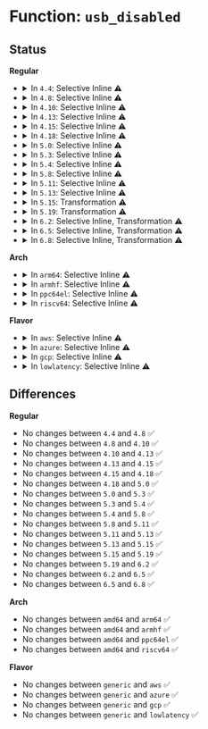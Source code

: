 # Function: <code>usb_disabled</code>

## Status
<b>Regular</b>
<ul>
<li>
<details>
<summary>In <code>4.4</code>: Selective Inline ⚠️</summary>

```c
int usb_disabled();
```

**Collision:** Unique Global

**Inline:** Selective

**Transformation:** False

**Instances:**

```
In drivers/usb/core/usb.c (ffffffff81602f00)
Location: drivers/usb/core/usb.c:62
Inline: True
Direct callers:
  - drivers/usb/core/driver.c:usb_register_device_driver
  - drivers/usb/core/driver.c:usb_register_driver
  - drivers/usb/core/hcd-pci.c:usb_hcd_pci_probe
  - drivers/usb/dwc2/hcd.c:dwc2_hcd_init
  - drivers/usb/host/ehci-platform.c:ehci_platform_probe
  - drivers/usb/host/ohci-platform.c:ohci_platform_probe
  - drivers/usb/host/xhci.c:xhci_hcd_init
```
**Symbols:**

```
ffffffff81602f00-ffffffff81602f12: usb_disabled (STB_GLOBAL)
```
</details>
</li>
<li>
<details>
<summary>In <code>4.8</code>: Selective Inline ⚠️</summary>

```c
int usb_disabled();
```

**Collision:** Unique Global

**Inline:** Selective

**Transformation:** False

**Instances:**

```
In drivers/usb/core/usb.c (ffffffff81662bc0)
Location: drivers/usb/core/usb.c:58
Inline: True
Direct callers:
  - drivers/usb/core/driver.c:usb_register_driver
  - drivers/usb/core/driver.c:usb_register_device_driver
  - drivers/usb/core/hcd-pci.c:usb_hcd_pci_probe
  - drivers/usb/dwc2/hcd.c:dwc2_hcd_init
  - drivers/usb/host/ehci-platform.c:ehci_platform_probe
  - drivers/usb/host/ohci-platform.c:ohci_platform_probe
  - drivers/usb/host/xhci.c:xhci_hcd_init
```
**Symbols:**

```
ffffffff81662bc0-ffffffff81662bd2: usb_disabled (STB_GLOBAL)
```
</details>
</li>
<li>
<details>
<summary>In <code>4.10</code>: Selective Inline ⚠️</summary>

```c
int usb_disabled();
```

**Collision:** Unique Global

**Inline:** Selective

**Transformation:** False

**Instances:**

```
In drivers/usb/core/usb.c (ffffffff816909b0)
Location: drivers/usb/core/usb.c:61
Inline: True
Direct callers:
  - drivers/usb/core/driver.c:usb_register_driver
  - drivers/usb/core/driver.c:usb_register_device_driver
  - drivers/usb/core/hcd-pci.c:usb_hcd_pci_probe
  - drivers/usb/dwc2/hcd.c:dwc2_hcd_init
  - drivers/usb/host/ehci-platform.c:ehci_platform_probe
  - drivers/usb/host/ohci-platform.c:ohci_platform_probe
  - drivers/usb/host/xhci.c:xhci_hcd_init
```
**Symbols:**

```
ffffffff816909b0-ffffffff816909c2: usb_disabled (STB_GLOBAL)
```
</details>
</li>
<li>
<details>
<summary>In <code>4.13</code>: Selective Inline ⚠️</summary>

```c
int usb_disabled();
```

**Collision:** Unique Global

**Inline:** Selective

**Transformation:** False

**Instances:**

```
In drivers/usb/core/usb.c (ffffffff816a5cb0)
Location: drivers/usb/core/usb.c:61
Inline: True
Direct callers:
  - drivers/usb/core/driver.c:usb_register_device_driver
  - drivers/usb/core/hcd-pci.c:usb_hcd_pci_probe
  - drivers/usb/dwc2/hcd.c:dwc2_hcd_init
  - drivers/usb/host/ehci-platform.c:ehci_platform_probe
  - drivers/usb/host/ohci-platform.c:ohci_platform_probe
  - drivers/usb/host/xhci.c:xhci_hcd_init
```
**Symbols:**

```
ffffffff816a5cb0-ffffffff816a5cc2: usb_disabled (STB_GLOBAL)
```
</details>
</li>
<li>
<details>
<summary>In <code>4.15</code>: Selective Inline ⚠️</summary>

```c
int usb_disabled();
```

**Collision:** Unique Global

**Inline:** Selective

**Transformation:** False

**Instances:**

```
In drivers/usb/core/usb.c (ffffffff81711080)
Location: drivers/usb/core/usb.c:61
Inline: True
Direct callers:
  - drivers/usb/core/driver.c:usb_register_device_driver
  - drivers/usb/core/hcd-pci.c:usb_hcd_pci_probe
  - drivers/usb/dwc2/hcd.c:dwc2_hcd_init
  - drivers/usb/host/ehci-platform.c:ehci_platform_probe
  - drivers/usb/host/ohci-platform.c:ohci_platform_probe
  - drivers/usb/host/xhci.c:xhci_hcd_init
```
**Symbols:**

```
ffffffff81711080-ffffffff81711092: usb_disabled (STB_GLOBAL)
```
</details>
</li>
<li>
<details>
<summary>In <code>4.18</code>: Selective Inline ⚠️</summary>

```c
int usb_disabled();
```

**Collision:** Unique Global

**Inline:** Selective

**Transformation:** False

**Instances:**

```
In drivers/usb/core/usb.c (ffffffff82907cc3)
Location: drivers/usb/core/usb.c:61
Inline: True
Inline callers:
  - drivers/usb/core/usb.c:usb_exit
  - drivers/usb/core/usb.c:usb_init
Direct callers:
  - drivers/usb/core/driver.c:usb_register_device_driver
  - drivers/usb/core/hcd-pci.c:usb_hcd_pci_probe
  - drivers/usb/dwc2/hcd.c:dwc2_hcd_init
  - drivers/usb/host/ehci-hcd.c:ehci_hcd_init
  - drivers/usb/host/ehci-pci.c:ehci_pci_init
  - drivers/usb/host/ehci-platform.c:ehci_platform_init
  - drivers/usb/host/ehci-platform.c:ehci_platform_probe
  - drivers/usb/host/ohci-hcd.c:ohci_hcd_mod_init
  - drivers/usb/host/ohci-pci.c:ohci_pci_init
  - drivers/usb/host/ohci-platform.c:ohci_platform_init
  - drivers/usb/host/ohci-platform.c:ohci_platform_probe
  - drivers/usb/host/uhci-hcd.c:uhci_hcd_init
  - drivers/usb/host/xhci.c:xhci_hcd_init
```
**Symbols:**

```
ffffffff8174fe00-ffffffff8174fe12: usb_disabled (STB_GLOBAL)
```
</details>
</li>
<li>
<details>
<summary>In <code>5.0</code>: Selective Inline ⚠️</summary>

```c
int usb_disabled();
```

**Collision:** Unique Global

**Inline:** Selective

**Transformation:** False

**Instances:**

```
In drivers/usb/core/usb.c (ffffffff82adfae7)
Location: drivers/usb/core/usb.c:61
Inline: True
Inline callers:
  - drivers/usb/core/usb.c:usb_exit
  - drivers/usb/core/usb.c:usb_init
Direct callers:
  - drivers/usb/core/driver.c:usb_register_device_driver
  - drivers/usb/core/hcd-pci.c:usb_hcd_pci_probe
  - drivers/usb/dwc2/hcd.c:dwc2_hcd_init
  - drivers/usb/host/ehci-hcd.c:ehci_hcd_init
  - drivers/usb/host/ehci-pci.c:ehci_pci_init
  - drivers/usb/host/ehci-platform.c:ehci_platform_init
  - drivers/usb/host/ehci-platform.c:ehci_platform_probe
  - drivers/usb/host/ohci-hcd.c:ohci_hcd_mod_init
  - drivers/usb/host/ohci-pci.c:ohci_pci_init
  - drivers/usb/host/ohci-platform.c:ohci_platform_init
  - drivers/usb/host/ohci-platform.c:ohci_platform_probe
  - drivers/usb/host/uhci-hcd.c:uhci_hcd_init
  - drivers/usb/host/xhci.c:xhci_hcd_init
```
**Symbols:**

```
ffffffff81774230-ffffffff81774242: usb_disabled (STB_GLOBAL)
```
</details>
</li>
<li>
<details>
<summary>In <code>5.3</code>: Selective Inline ⚠️</summary>

```c
int usb_disabled();
```

**Collision:** Unique Global

**Inline:** Selective

**Transformation:** False

**Instances:**

```
In drivers/usb/core/usb.c (ffffffff82b04b89)
Location: drivers/usb/core/usb.c:60
Inline: True
Inline callers:
  - drivers/usb/core/usb.c:usb_exit
  - drivers/usb/core/usb.c:usb_init
Direct callers:
  - drivers/usb/core/driver.c:usb_register_device_driver
  - drivers/usb/core/hcd-pci.c:usb_hcd_pci_probe
  - drivers/usb/dwc2/hcd.c:dwc2_hcd_init
  - drivers/usb/host/ehci-hcd.c:ehci_hcd_init
  - drivers/usb/host/ehci-pci.c:ehci_pci_init
  - drivers/usb/host/ehci-platform.c:ehci_platform_init
  - drivers/usb/host/ehci-platform.c:ehci_platform_probe
  - drivers/usb/host/ohci-hcd.c:ohci_hcd_mod_init
  - drivers/usb/host/ohci-pci.c:ohci_pci_init
  - drivers/usb/host/ohci-platform.c:ohci_platform_init
  - drivers/usb/host/ohci-platform.c:ohci_platform_probe
  - drivers/usb/host/uhci-hcd.c:uhci_hcd_init
  - drivers/usb/host/xhci.c:xhci_hcd_init
```
**Symbols:**

```
ffffffff817b2360-ffffffff817b2372: usb_disabled (STB_GLOBAL)
```
</details>
</li>
<li>
<details>
<summary>In <code>5.4</code>: Selective Inline ⚠️</summary>

```c
int usb_disabled();
```

**Collision:** Unique Global

**Inline:** Selective

**Transformation:** False

**Instances:**

```
In drivers/usb/core/usb.c (ffffffff82b13b01)
Location: drivers/usb/core/usb.c:60
Inline: True
Inline callers:
  - drivers/usb/core/usb.c:usb_exit
  - drivers/usb/core/usb.c:usb_init
Direct callers:
  - drivers/usb/core/driver.c:usb_register_driver
  - drivers/usb/core/driver.c:usb_register_device_driver
  - drivers/usb/core/hcd-pci.c:usb_hcd_pci_probe
  - drivers/usb/dwc2/hcd.c:dwc2_hcd_init
  - drivers/usb/host/ehci-hcd.c:ehci_hcd_init
  - drivers/usb/host/ehci-pci.c:ehci_pci_init
  - drivers/usb/host/ehci-platform.c:ehci_platform_init
  - drivers/usb/host/ehci-platform.c:ehci_platform_probe
  - drivers/usb/host/ohci-hcd.c:ohci_hcd_mod_init
  - drivers/usb/host/ohci-pci.c:ohci_pci_init
  - drivers/usb/host/ohci-platform.c:ohci_platform_init
  - drivers/usb/host/ohci-platform.c:ohci_platform_probe
  - drivers/usb/host/uhci-hcd.c:uhci_hcd_init
  - drivers/usb/host/xhci.c:xhci_hcd_init
```
**Symbols:**

```
ffffffff817e2a90-ffffffff817e2aa2: usb_disabled (STB_GLOBAL)
```
</details>
</li>
<li>
<details>
<summary>In <code>5.8</code>: Selective Inline ⚠️</summary>

```c
int usb_disabled();
```

**Collision:** Unique Global

**Inline:** Selective

**Transformation:** False

**Instances:**

```
In drivers/usb/core/usb.c (ffffffff82f255b2)
Location: drivers/usb/core/usb.c:60
Inline: True
Inline callers:
  - drivers/usb/core/usb.c:usb_exit
  - drivers/usb/core/usb.c:usb_init
Direct callers:
  - drivers/usb/core/driver.c:usb_register_driver
  - drivers/usb/core/driver.c:usb_register_device_driver
  - drivers/usb/core/hcd-pci.c:usb_hcd_pci_probe
  - drivers/usb/dwc2/hcd.c:dwc2_hcd_init
  - drivers/usb/host/ehci-hcd.c:ehci_hcd_init
  - drivers/usb/host/ehci-pci.c:ehci_pci_init
  - drivers/usb/host/ehci-platform.c:ehci_platform_init
  - drivers/usb/host/ehci-platform.c:ehci_platform_probe
  - drivers/usb/host/ohci-hcd.c:ohci_hcd_mod_init
  - drivers/usb/host/ohci-pci.c:ohci_pci_init
  - drivers/usb/host/ohci-platform.c:ohci_platform_init
  - drivers/usb/host/ohci-platform.c:ohci_platform_probe
  - drivers/usb/host/uhci-hcd.c:uhci_hcd_init
  - drivers/usb/host/xhci.c:xhci_hcd_init
```
**Symbols:**

```
ffffffff818b15e0-ffffffff818b15f2: usb_disabled (STB_GLOBAL)
```
</details>
</li>
<li>
<details>
<summary>In <code>5.11</code>: Selective Inline ⚠️</summary>

```c
int usb_disabled();
```

**Collision:** Unique Global

**Inline:** Selective

**Transformation:** False

**Instances:**

```
In drivers/usb/core/usb.c (ffffffff8321db1f)
Location: drivers/usb/core/usb.c:58
Inline: True
Inline callers:
  - drivers/usb/core/usb.c:usb_exit
  - drivers/usb/core/usb.c:usb_init
Direct callers:
  - drivers/usb/core/driver.c:usb_register_driver
  - drivers/usb/core/driver.c:usb_register_device_driver
  - drivers/usb/core/hcd-pci.c:usb_hcd_pci_probe
  - drivers/usb/dwc2/hcd.c:dwc2_hcd_init
  - drivers/usb/host/ehci-hcd.c:ehci_hcd_init
  - drivers/usb/host/ehci-pci.c:ehci_pci_init
  - drivers/usb/host/ehci-platform.c:ehci_platform_init
  - drivers/usb/host/ehci-platform.c:ehci_platform_probe
  - drivers/usb/host/ohci-hcd.c:ohci_hcd_mod_init
  - drivers/usb/host/ohci-pci.c:ohci_pci_init
  - drivers/usb/host/ohci-platform.c:ohci_platform_init
  - drivers/usb/host/ohci-platform.c:ohci_platform_probe
  - drivers/usb/host/uhci-hcd.c:uhci_hcd_init
  - drivers/usb/host/xhci.c:xhci_hcd_init
```
**Symbols:**

```
ffffffff818bff90-ffffffff818bffa2: usb_disabled (STB_GLOBAL)
```
</details>
</li>
<li>
<details>
<summary>In <code>5.13</code>: Selective Inline ⚠️</summary>

```c
int usb_disabled();
```

**Collision:** Unique Global

**Inline:** Selective

**Transformation:** False

**Instances:**

```
In drivers/usb/core/usb.c (ffffffff83451b03)
Location: drivers/usb/core/usb.c:58
Inline: True
Inline callers:
  - drivers/usb/core/usb.c:usb_exit
  - drivers/usb/core/usb.c:usb_init
Direct callers:
  - drivers/usb/core/driver.c:usb_register_driver
  - drivers/usb/core/driver.c:usb_register_device_driver
  - drivers/usb/core/hcd-pci.c:usb_hcd_pci_probe
  - drivers/usb/dwc2/hcd.c:dwc2_hcd_init
  - drivers/usb/host/ehci-hcd.c:ehci_hcd_init
  - drivers/usb/host/ehci-pci.c:ehci_pci_init
  - drivers/usb/host/ehci-platform.c:ehci_platform_init
  - drivers/usb/host/ehci-platform.c:ehci_platform_probe
  - drivers/usb/host/ohci-hcd.c:ohci_hcd_mod_init
  - drivers/usb/host/ohci-pci.c:ohci_pci_init
  - drivers/usb/host/ohci-platform.c:ohci_platform_init
  - drivers/usb/host/ohci-platform.c:ohci_platform_probe
  - drivers/usb/host/uhci-hcd.c:uhci_hcd_init
  - drivers/usb/host/xhci.c:xhci_hcd_init
```
**Symbols:**

```
ffffffff818a3160-ffffffff818a3172: usb_disabled (STB_GLOBAL)
```
</details>
</li>
<li>
<details>
<summary>In <code>5.15</code>: Transformation ⚠️</summary>

```c
int usb_disabled();
```

**Collision:** Unique Global

**Inline:** No

**Transformation:** True

**Instances:**

```
In drivers/usb/core/usb.c (0)
Location: drivers/usb/core/usb.c:58
Inline: False
Direct callers:
  - drivers/usb/core/usb.c:usb_exit
  - drivers/usb/core/usb.c:usb_init
  - drivers/usb/core/driver.c:usb_register_driver
  - drivers/usb/core/driver.c:usb_register_device_driver
  - drivers/usb/core/hcd-pci.c:usb_hcd_pci_probe
  - drivers/usb/dwc2/hcd.c:dwc2_hcd_init
  - drivers/usb/host/ehci-hcd.c:ehci_hcd_init
  - drivers/usb/host/ehci-pci.c:ehci_pci_init
  - drivers/usb/host/ehci-platform.c:ehci_platform_init
  - drivers/usb/host/ehci-platform.c:ehci_platform_probe
  - drivers/usb/host/ohci-hcd.c:ohci_hcd_mod_init
  - drivers/usb/host/ohci-pci.c:ohci_pci_init
  - drivers/usb/host/ohci-platform.c:ohci_platform_init
  - drivers/usb/host/ohci-platform.c:ohci_platform_probe
  - drivers/usb/host/uhci-hcd.c:uhci_hcd_init
  - drivers/usb/host/xhci.c:xhci_hcd_init
```
**Symbols:**

```
ffffffff81d1362c-ffffffff81d1364c: usb_disabled.cold (STB_LOCAL)
ffffffff81938630-ffffffff81938648: usb_disabled (STB_GLOBAL)
```
</details>
</li>
<li>
<details>
<summary>In <code>5.19</code>: Transformation ⚠️</summary>

```c
int usb_disabled();
```

**Collision:** Unique Global

**Inline:** No

**Transformation:** True

**Instances:**

```
In drivers/usb/core/usb.c (0)
Location: drivers/usb/core/usb.c:58
Inline: False
Direct callers:
  - drivers/usb/core/usb.c:usb_exit
  - drivers/usb/core/usb.c:usb_init
  - drivers/usb/core/driver.c:usb_register_driver
  - drivers/usb/core/driver.c:usb_register_device_driver
  - drivers/usb/core/hcd-pci.c:usb_hcd_pci_probe
  - drivers/usb/dwc2/hcd.c:dwc2_hcd_init
  - drivers/usb/host/ehci-hcd.c:ehci_hcd_init
  - drivers/usb/host/ehci-pci.c:ehci_pci_init
  - drivers/usb/host/ehci-platform.c:ehci_platform_init
  - drivers/usb/host/ehci-platform.c:ehci_platform_probe
  - drivers/usb/host/ohci-hcd.c:ohci_hcd_mod_init
  - drivers/usb/host/ohci-pci.c:ohci_pci_init
  - drivers/usb/host/ohci-platform.c:ohci_platform_init
  - drivers/usb/host/ohci-platform.c:ohci_platform_probe
  - drivers/usb/host/uhci-hcd.c:uhci_hcd_init
  - drivers/usb/host/xhci.c:xhci_hcd_init
```
**Symbols:**

```
ffffffff81ede420-ffffffff81ede44a: usb_disabled.cold (STB_LOCAL)
ffffffff81a8ff90-ffffffff81a8ffb2: usb_disabled (STB_GLOBAL)
```
</details>
</li>
<li>
<details>
<summary>In <code>6.2</code>: Selective Inline, Transformation ⚠️</summary>

```c
int usb_disabled();
```

**Collision:** Unique Global

**Inline:** Selective

**Transformation:** True

**Instances:**

```
In drivers/usb/core/usb.c (ffffffff842b1fe0)
Location: drivers/usb/core/usb.c:58
Inline: True
Inline callers:
  - drivers/usb/core/usb.c:usb_exit
  - drivers/usb/core/usb.c:usb_init
Direct callers:
  - drivers/usb/core/driver.c:usb_register_driver
  - drivers/usb/core/driver.c:usb_register_device_driver
  - drivers/usb/core/hcd-pci.c:usb_hcd_pci_probe
  - drivers/usb/dwc2/hcd.c:dwc2_hcd_init
  - drivers/usb/host/ehci-hcd.c:ehci_hcd_init
  - drivers/usb/host/ehci-pci.c:ehci_pci_init
  - drivers/usb/host/ehci-platform.c:ehci_platform_init
  - drivers/usb/host/ehci-platform.c:ehci_platform_probe
  - drivers/usb/host/ohci-hcd.c:ohci_hcd_mod_init
  - drivers/usb/host/ohci-pci.c:ohci_pci_init
  - drivers/usb/host/ohci-platform.c:ohci_platform_init
  - drivers/usb/host/ohci-platform.c:ohci_platform_probe
  - drivers/usb/host/uhci-hcd.c:uhci_hcd_init
  - drivers/usb/host/xhci.c:xhci_hcd_init
```
**Symbols:**

```
ffffffff8209e692-ffffffff8209e6bc: usb_disabled.cold (STB_LOCAL)
ffffffff81c11e50-ffffffff81c11e72: usb_disabled (STB_GLOBAL)
```
</details>
</li>
<li>
<details>
<summary>In <code>6.5</code>: Selective Inline, Transformation ⚠️</summary>

```c
int usb_disabled();
```

**Collision:** Unique Global

**Inline:** Selective

**Transformation:** True

**Instances:**

```
In drivers/usb/core/usb.c (ffffffff83af4cc0)
Location: drivers/usb/core/usb.c:58
Inline: True
Inline callers:
  - drivers/usb/core/usb.c:usb_exit
  - drivers/usb/core/usb.c:usb_init
Direct callers:
  - drivers/usb/core/driver.c:usb_register_driver
  - drivers/usb/core/driver.c:usb_register_device_driver
  - drivers/usb/core/hcd-pci.c:usb_hcd_pci_probe
  - drivers/usb/dwc2/hcd.c:dwc2_hcd_init
  - drivers/usb/host/ehci-hcd.c:ehci_hcd_init
  - drivers/usb/host/ehci-pci.c:ehci_pci_init
  - drivers/usb/host/ehci-platform.c:ehci_platform_init
  - drivers/usb/host/ehci-platform.c:ehci_platform_probe
  - drivers/usb/host/ohci-hcd.c:ohci_hcd_mod_init
  - drivers/usb/host/ohci-pci.c:ohci_pci_init
  - drivers/usb/host/ohci-platform.c:ohci_platform_init
  - drivers/usb/host/ohci-platform.c:ohci_platform_probe
  - drivers/usb/host/uhci-hcd.c:uhci_hcd_init
  - drivers/usb/host/xhci.c:xhci_hcd_init
```
**Symbols:**

```
ffffffff8211fc19-ffffffff8211fc43: usb_disabled.cold (STB_LOCAL)
ffffffff81c78c10-ffffffff81c78c32: usb_disabled (STB_GLOBAL)
```
</details>
</li>
<li>
<details>
<summary>In <code>6.8</code>: Selective Inline, Transformation ⚠️</summary>

```c
int usb_disabled();
```

**Collision:** Unique Global

**Inline:** Selective

**Transformation:** True

**Instances:**

```
In drivers/usb/core/usb.c (ffffffff83d50a60)
Location: drivers/usb/core/usb.c:59
Inline: True
Inline callers:
  - drivers/usb/core/usb.c:usb_exit
  - drivers/usb/core/usb.c:usb_init
Direct callers:
  - drivers/usb/core/driver.c:usb_register_driver
  - drivers/usb/core/driver.c:usb_register_device_driver
  - drivers/usb/core/hcd-pci.c:usb_hcd_pci_probe
  - drivers/usb/dwc2/hcd.c:dwc2_hcd_init
  - drivers/usb/host/ehci-hcd.c:ehci_hcd_init
  - drivers/usb/host/ehci-pci.c:ehci_pci_init
  - drivers/usb/host/ehci-platform.c:ehci_platform_init
  - drivers/usb/host/ehci-platform.c:ehci_platform_probe
  - drivers/usb/host/ohci-hcd.c:ohci_hcd_mod_init
  - drivers/usb/host/ohci-pci.c:ohci_pci_init
  - drivers/usb/host/ohci-platform.c:ohci_platform_init
  - drivers/usb/host/ohci-platform.c:ohci_platform_probe
  - drivers/usb/host/uhci-hcd.c:uhci_hcd_init
  - drivers/usb/host/xhci.c:xhci_hcd_init
```
**Symbols:**

```
ffffffff822013ef-ffffffff82201419: usb_disabled.cold (STB_LOCAL)
ffffffff81d2d610-ffffffff81d2d632: usb_disabled (STB_GLOBAL)
```
</details>
</li>
</ul>
<b>Arch</b>
<ul>
<li>
<details>
<summary>In <code>arm64</code>: Selective Inline ⚠️</summary>

```c
int usb_disabled();
```

**Collision:** Unique Global

**Inline:** Selective

**Transformation:** False

**Instances:**

```
In drivers/usb/core/usb.c (ffff8000114ba5c4)
Location: drivers/usb/core/usb.c:60
Inline: True
Inline callers:
  - drivers/usb/core/usb.c:usb_exit
  - drivers/usb/core/usb.c:usb_init
Direct callers:
  - drivers/usb/core/driver.c:usb_register_driver
  - drivers/usb/core/driver.c:usb_register_device_driver
  - drivers/usb/core/hcd-pci.c:usb_hcd_pci_probe
  - drivers/usb/dwc2/hcd.c:dwc2_hcd_init
  - drivers/usb/host/ehci-hcd.c:ehci_hcd_init
  - drivers/usb/host/ehci-pci.c:ehci_pci_init
  - drivers/usb/host/ehci-orion.c:ehci_orion_init
  - drivers/usb/host/ehci-orion.c:ehci_orion_drv_probe
  - drivers/usb/host/ohci-hcd.c:ohci_hcd_mod_init
  - drivers/usb/host/ohci-pci.c:ohci_pci_init
  - drivers/usb/host/uhci-hcd.c:uhci_hcd_init
  - drivers/usb/host/xhci.c:xhci_hcd_init
```
**Symbols:**

```
ffff800010a10d60-ffff800010a10d80: usb_disabled (STB_GLOBAL)
```
</details>
</li>
<li>
<details>
<summary>In <code>armhf</code>: Selective Inline ⚠️</summary>

```c
int usb_disabled();
```

**Collision:** Unique Global

**Inline:** Selective

**Transformation:** False

**Instances:**

```
In drivers/usb/core/usb.c (c15c0740)
Location: drivers/usb/core/usb.c:60
Inline: True
Inline callers:
  - drivers/usb/core/usb.c:usb_exit
  - drivers/usb/core/usb.c:usb_init
Direct callers:
  - drivers/usb/core/driver.c:usb_register_driver
  - drivers/usb/core/driver.c:usb_register_device_driver
  - drivers/usb/core/hcd-pci.c:usb_hcd_pci_probe
  - drivers/usb/dwc2/hcd.c:dwc2_hcd_init
  - drivers/usb/host/ehci-hcd.c:ehci_hcd_init
  - drivers/usb/host/ehci-pci.c:ehci_pci_init
  - drivers/usb/host/ehci-orion.c:ehci_orion_init
  - drivers/usb/host/ehci-orion.c:ehci_orion_drv_probe
  - drivers/usb/host/ehci-exynos.c:ehci_exynos_init
  - drivers/usb/host/ohci-hcd.c:ohci_hcd_mod_init
  - drivers/usb/host/ohci-hcd.c:ohci_hcd_tmio_drv_probe
  - drivers/usb/host/ohci-pci.c:ohci_pci_init
  - drivers/usb/host/ohci-exynos.c:ohci_exynos_init
  - drivers/usb/host/uhci-hcd.c:uhci_hcd_init
  - drivers/usb/host/uhci-hcd.c:uhci_hcd_platform_probe
  - drivers/usb/host/xhci.c:xhci_hcd_init
```
**Symbols:**

```
c0ae9470-c0ae9494: usb_disabled (STB_GLOBAL)
```
</details>
</li>
<li>
<details>
<summary>In <code>ppc64el</code>: Selective Inline ⚠️</summary>

```c
int usb_disabled();
```

**Collision:** Unique Global

**Inline:** Selective

**Transformation:** False

**Instances:**

```
In drivers/usb/core/usb.c (c0000000013cde84)
Location: drivers/usb/core/usb.c:60
Inline: True
Inline callers:
  - drivers/usb/core/usb.c:usb_exit
  - drivers/usb/core/usb.c:usb_init
Direct callers:
  - drivers/usb/core/driver.c:usb_register_driver
  - drivers/usb/core/driver.c:usb_register_device_driver
  - drivers/usb/core/hcd-pci.c:usb_hcd_pci_probe
  - drivers/usb/dwc2/hcd.c:dwc2_hcd_init
  - drivers/usb/host/ehci-hcd.c:ehci_hcd_init
  - drivers/usb/host/ehci-hcd.c:ehci_hcd_ppc_of_probe
  - drivers/usb/host/ehci-pci.c:ehci_pci_init
  - drivers/usb/host/ohci-hcd.c:ohci_hcd_mod_init
  - drivers/usb/host/ohci-pci.c:ohci_pci_init
  - drivers/usb/host/uhci-hcd.c:uhci_hcd_init
  - drivers/usb/host/xhci.c:xhci_hcd_init
```
**Symbols:**

```
c000000000ac7c10-c000000000ac7c2c: usb_disabled (STB_GLOBAL)
```
</details>
</li>
<li>
<details>
<summary>In <code>riscv64</code>: Selective Inline ⚠️</summary>

```c
int usb_disabled();
```

**Collision:** Unique Global

**Inline:** Selective

**Transformation:** False

**Instances:**

```
In drivers/usb/core/usb.c (ffffffe0000a2066)
Location: drivers/usb/core/usb.c:60
Inline: True
Inline callers:
  - drivers/usb/core/usb.c:usb_exit
  - drivers/usb/core/usb.c:usb_init
Direct callers:
  - drivers/usb/core/driver.c:usb_register_driver
  - drivers/usb/core/driver.c:usb_register_device_driver
  - drivers/usb/core/hcd-pci.c:usb_hcd_pci_probe
  - drivers/usb/dwc2/hcd.c:dwc2_hcd_init
  - drivers/usb/host/ehci-hcd.c:ehci_hcd_init
  - drivers/usb/host/ehci-pci.c:ehci_pci_init
  - drivers/usb/host/ohci-hcd.c:ohci_hcd_mod_init
  - drivers/usb/host/ohci-pci.c:ohci_pci_init
  - drivers/usb/host/uhci-hcd.c:uhci_hcd_init
  - drivers/usb/host/xhci.c:xhci_hcd_init
```
**Symbols:**

```
ffffffe000636a28-ffffffe000636a4a: usb_disabled (STB_GLOBAL)
```
</details>
</li>
</ul>
<b>Flavor</b>
<ul>
<li>
<details>
<summary>In <code>aws</code>: Selective Inline ⚠️</summary>

```c
int usb_disabled();
```

**Collision:** Unique Global

**Inline:** Selective

**Transformation:** False

**Instances:**

```
In drivers/usb/core/usb.c (ffffffff82af3aa9)
Location: drivers/usb/core/usb.c:60
Inline: True
Inline callers:
  - drivers/usb/core/usb.c:usb_exit
  - drivers/usb/core/usb.c:usb_init
Direct callers:
  - drivers/usb/core/driver.c:usb_register_driver
  - drivers/usb/core/driver.c:usb_register_device_driver
  - drivers/usb/core/hcd-pci.c:usb_hcd_pci_probe
  - drivers/usb/dwc2/hcd.c:dwc2_hcd_init
  - drivers/usb/host/ehci-hcd.c:ehci_hcd_init
  - drivers/usb/host/ehci-pci.c:ehci_pci_init
  - drivers/usb/host/ehci-platform.c:ehci_platform_init
  - drivers/usb/host/ehci-platform.c:ehci_platform_probe
  - drivers/usb/host/ohci-hcd.c:ohci_hcd_mod_init
  - drivers/usb/host/ohci-pci.c:ohci_pci_init
  - drivers/usb/host/ohci-platform.c:ohci_platform_init
  - drivers/usb/host/ohci-platform.c:ohci_platform_probe
  - drivers/usb/host/uhci-hcd.c:uhci_hcd_init
  - drivers/usb/host/xhci.c:xhci_hcd_init
```
**Symbols:**

```
ffffffff8179ae70-ffffffff8179ae82: usb_disabled (STB_GLOBAL)
```
</details>
</li>
<li>
<details>
<summary>In <code>azure</code>: Selective Inline ⚠️</summary>

```c
int usb_disabled();
```

**Collision:** Unique Global

**Inline:** Selective

**Transformation:** False

**Instances:**

```
In drivers/usb/core/usb.c (ffffffff82ac3f50)
Location: drivers/usb/core/usb.c:60
Inline: True
Inline callers:
  - drivers/usb/core/usb.c:usb_exit
  - drivers/usb/core/usb.c:usb_init
Direct callers:
  - drivers/usb/core/driver.c:usb_register_driver
  - drivers/usb/core/driver.c:usb_register_device_driver
  - drivers/usb/core/hcd-pci.c:usb_hcd_pci_probe
  - drivers/usb/host/xhci.c:xhci_hcd_init
```
**Symbols:**

```
ffffffff8178cb00-ffffffff8178cb12: usb_disabled (STB_GLOBAL)
```
</details>
</li>
<li>
<details>
<summary>In <code>gcp</code>: Selective Inline ⚠️</summary>

```c
int usb_disabled();
```

**Collision:** Unique Global

**Inline:** Selective

**Transformation:** False

**Instances:**

```
In drivers/usb/core/usb.c (ffffffff82b0ee17)
Location: drivers/usb/core/usb.c:60
Inline: True
Inline callers:
  - drivers/usb/core/usb.c:usb_exit
  - drivers/usb/core/usb.c:usb_init
Direct callers:
  - drivers/usb/core/driver.c:usb_register_driver
  - drivers/usb/core/driver.c:usb_register_device_driver
  - drivers/usb/core/hcd-pci.c:usb_hcd_pci_probe
  - drivers/usb/dwc2/hcd.c:dwc2_hcd_init
  - drivers/usb/host/ehci-hcd.c:ehci_hcd_init
  - drivers/usb/host/ehci-pci.c:ehci_pci_init
  - drivers/usb/host/ehci-platform.c:ehci_platform_init
  - drivers/usb/host/ehci-platform.c:ehci_platform_probe
  - drivers/usb/host/ohci-hcd.c:ohci_hcd_mod_init
  - drivers/usb/host/ohci-pci.c:ohci_pci_init
  - drivers/usb/host/ohci-platform.c:ohci_platform_init
  - drivers/usb/host/ohci-platform.c:ohci_platform_probe
  - drivers/usb/host/uhci-hcd.c:uhci_hcd_init
  - drivers/usb/host/xhci.c:xhci_hcd_init
```
**Symbols:**

```
ffffffff817d7910-ffffffff817d7922: usb_disabled (STB_GLOBAL)
```
</details>
</li>
<li>
<details>
<summary>In <code>lowlatency</code>: Selective Inline ⚠️</summary>

```c
int usb_disabled();
```

**Collision:** Unique Global

**Inline:** Selective

**Transformation:** False

**Instances:**

```
In drivers/usb/core/usb.c (ffffffff82b03939)
Location: drivers/usb/core/usb.c:60
Inline: True
Inline callers:
  - drivers/usb/core/usb.c:usb_exit
  - drivers/usb/core/usb.c:usb_init
Direct callers:
  - drivers/usb/core/driver.c:usb_register_driver
  - drivers/usb/core/driver.c:usb_register_device_driver
  - drivers/usb/core/hcd-pci.c:usb_hcd_pci_probe
  - drivers/usb/dwc2/hcd.c:dwc2_hcd_init
  - drivers/usb/host/ehci-hcd.c:ehci_hcd_init
  - drivers/usb/host/ehci-pci.c:ehci_pci_init
  - drivers/usb/host/ehci-platform.c:ehci_platform_init
  - drivers/usb/host/ehci-platform.c:ehci_platform_probe
  - drivers/usb/host/ohci-hcd.c:ohci_hcd_mod_init
  - drivers/usb/host/ohci-pci.c:ohci_pci_init
  - drivers/usb/host/ohci-platform.c:ohci_platform_init
  - drivers/usb/host/ohci-platform.c:ohci_platform_probe
  - drivers/usb/host/uhci-hcd.c:uhci_hcd_init
  - drivers/usb/host/xhci.c:xhci_hcd_init
```
**Symbols:**

```
ffffffff817f1bb0-ffffffff817f1bc2: usb_disabled (STB_GLOBAL)
```
</details>
</li>
</ul>

## Differences
<b>Regular</b>
<ul>
<li>
No changes between <code>4.4</code> and <code>4.8</code> ✅
</li>
<li>
No changes between <code>4.8</code> and <code>4.10</code> ✅
</li>
<li>
No changes between <code>4.10</code> and <code>4.13</code> ✅
</li>
<li>
No changes between <code>4.13</code> and <code>4.15</code> ✅
</li>
<li>
No changes between <code>4.15</code> and <code>4.18</code> ✅
</li>
<li>
No changes between <code>4.18</code> and <code>5.0</code> ✅
</li>
<li>
No changes between <code>5.0</code> and <code>5.3</code> ✅
</li>
<li>
No changes between <code>5.3</code> and <code>5.4</code> ✅
</li>
<li>
No changes between <code>5.4</code> and <code>5.8</code> ✅
</li>
<li>
No changes between <code>5.8</code> and <code>5.11</code> ✅
</li>
<li>
No changes between <code>5.11</code> and <code>5.13</code> ✅
</li>
<li>
No changes between <code>5.13</code> and <code>5.15</code> ✅
</li>
<li>
No changes between <code>5.15</code> and <code>5.19</code> ✅
</li>
<li>
No changes between <code>5.19</code> and <code>6.2</code> ✅
</li>
<li>
No changes between <code>6.2</code> and <code>6.5</code> ✅
</li>
<li>
No changes between <code>6.5</code> and <code>6.8</code> ✅
</li>
</ul>
<b>Arch</b>
<ul>
<li>
No changes between <code>amd64</code> and <code>arm64</code> ✅
</li>
<li>
No changes between <code>amd64</code> and <code>armhf</code> ✅
</li>
<li>
No changes between <code>amd64</code> and <code>ppc64el</code> ✅
</li>
<li>
No changes between <code>amd64</code> and <code>riscv64</code> ✅
</li>
</ul>
<b>Flavor</b>
<ul>
<li>
No changes between <code>generic</code> and <code>aws</code> ✅
</li>
<li>
No changes between <code>generic</code> and <code>azure</code> ✅
</li>
<li>
No changes between <code>generic</code> and <code>gcp</code> ✅
</li>
<li>
No changes between <code>generic</code> and <code>lowlatency</code> ✅
</li>
</ul>
